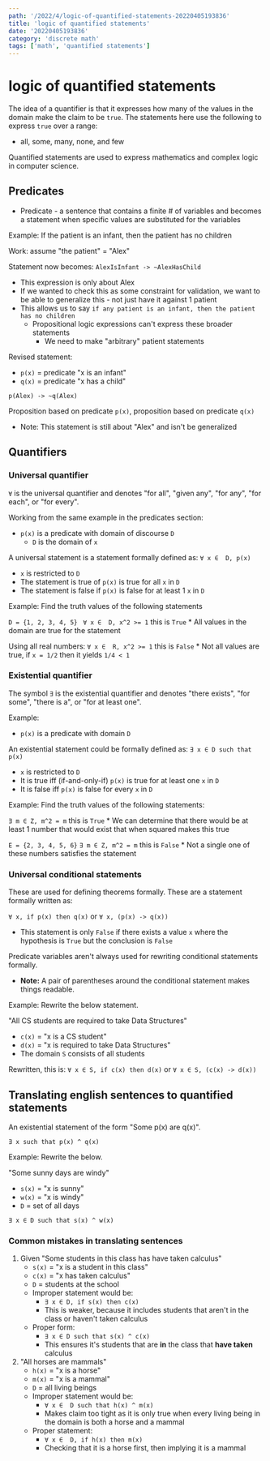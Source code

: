 ```yaml
---
path: '/2022/4/logic-of-quantified-statements-20220405193836'
title: 'logic of quantified statements'
date: '20220405193836'
category: 'discrete math'
tags: ['math', 'quantified statements']
---
```


# logic of quantified statements
The idea of a quantifier is that it expresses how many of the values in the domain make
the claim to be `true`. The statements here use the following to express `true` over a range:
* all, some, many, none, and few

Quantified statements are used to express mathematics and complex logic in computer science.

## Predicates
* Predicate - a sentence that contains a finite # of variables and becomes a statement
when specific values are substituted for the variables

Example:
If the patient is an infant, then the patient has no children

Work:
assume "the patient" = "Alex"

Statement now becomes:
`AlexIsInfant -> ~AlexHasChild`

* This expression is only about Alex
* If we wanted to check this as some constraint for validation, we want to be able
to generalize this - not just have it against 1 patient
* This allows us to say `if any patient is an infant, then the patient has no children`
    * Propositional logic expressions can't express these broader statements
        * We need to make "arbitrary" patient statements

Revised statement:
* `p(x)` = predicate "x is an infant"
* `q(x)` = predicate "x has a child"

`p(Alex) -> ~q(Alex)`

Proposition based on predicate `p(x)`, proposition based on predicate `q(x)`
* Note: This statement is still about "Alex" and isn't be generalized

## Quantifiers

### Universal quantifier
`∀` is the universal quantifier and denotes "for all", "given any", "for any",
"for each", or "for every".

Working from the same example in the predicates section:
* `p(x)` is a predicate with domain of discourse `D`
    * `D` is the domain of `x`

A universal statement is a statement formally defined as:
`∀ x ∈  D, p(x)`

* `x` is restricted to `D`
* The statement is true of `p(x)` is true for all `x` in `D`
* The statement is false if `p(x)` is false for at least 1 `x` in `D`

Example:
Find the truth values of the following statements

`D = {1, 2, 3, 4, 5} `
`∀ x ∈  D, x^2 >= 1` this is `True`
    * All values in the domain are true for the statement

Using all real numbers:
`∀ x ∈  R, x^2 >= 1` this is `False`
    * Not all values are true, if `x = 1/2` then it yields `1/4 < 1`

### Existential quantifier
The symbol `∃` is the existential quantifier and denotes "there exists", "for some",
"there is a", or "for at least one".

Example:
* `p(x)` is a predicate with domain `D`

An existential statement could be formally defined as:
`∃ x ∈ D such that p(x)`

* `x` is restricted to `D`
* It is true iff (if-and-only-if) `p(x)` is true for at least one `x` in `D`
* It is false iff `p(x)` is false for every `x` in `D`

Example:
Find the truth values of the following statements:

`∃ m ∈ Z, m^2 = m` this is `True`
    * We can determine that there would be at least 1 number that would exist that when squared makes this true

`E = {2, 3, 4, 5, 6}`
`∃ m ∈ Z, m^2 = m` this is `False`
    * Not a single one of these numbers satisfies the statement

### Universal conditional statements
These are used for defining theorems formally. These are a statement formally
written as:

`∀ x, if p(x) then q(x)` or `∀ x, (p(x) -> q(x))`

* This statement is only `False` if there exists a value `x` where the hypothesis is `True`
but the conclusion is `False`

Predicate variables aren't always used for rewriting conditional statements formally.
* **Note:** A pair of parentheses around the conditional statement makes things readable.

Example:
Rewrite the below statement.

"All CS students are required to take Data Structures"

* `c(x)` = "x is a CS student"
* `d(x)` = "x is required to take Data Structures"
* The domain `S` consists of all students

Rewritten, this is:
`∀ x ∈ S, if c(x) then d(x)` or `∀ x ∈ S, (c(x) -> d(x))`

## Translating english sentences to quantified statements
An existential statement of the form "Some p(x) are q(x)".

`∃ x such that p(x) ^ q(x)`

Example:
Rewrite the below.

"Some sunny days are windy"

* `s(x)` = "x is sunny"
* `w(x)` = "x is windy"
* `D` = set of all days

`∃ x ∈ D such that s(x) ^ w(x)`

### Common mistakes in translating sentences
1. Given "Some students in this class has have taken calculus"
    * `s(x)` = "x is a student in this class"
    * `c(x)` = "x has taken calculus"
    * `D` = students at the school
    * Improper statement would be:
        * `∃ x ∈ D, if s(x) then c(x)`
        * This is weaker, because it includes students that aren't in the class or haven't taken calculus
    * Proper form:
        * `∃ x ∈ D such that s(x) ^ c(x)`
        * This ensures it's students that are **in** the class that **have taken** calculus
1. "All horses are mammals"
    * `h(x)` = "x is a horse"
    * `m(x)` = "x is a mammal"
    * `D` = all living beings
    * Improper statement would be:
        * `∀ x ∈  D such that h(x) ^ m(x)`
        * Makes claim too tight as it is only true when every living being in the domain
        is both a horse and a mammal
    * Proper statement:
        * `∀ x ∈  D, if h(x) then m(x)`
        * Checking that it is a horse first, then implying it is a mammal

